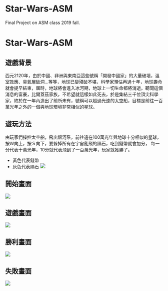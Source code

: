 # Star-Wars-ASM
Final Project on ASM class 2019 fall.


# Star-Wars-ASM


## 遊戲背景
西元2120年，由於中國、非洲與東南亞這些號稱「開發中國家」的大量破壞，溫室效應、臭氧層破洞...等等，地球已變殘破不堪，科學家預估再過十年，地球壽命就會提早結束，屆時，地球將會進入冰河期，地球上一切生命都將消逝。聽聞這個消息的富豪，比爾蓋茲家族，不希望就這樣如此死去，於是集結三千位頂尖科學家，終於在一年內造出了前所未有，號稱可以超過光速的太空船，目標是前往一百萬光年之外的一個與地球環境非常相似的星球。


## 遊玩方法

由玩家們操控太空船，飛出銀河系，前往遠在100萬光年與地球十分相似的星球，按Ｗ向上，按Ｓ向下，要躲掉所有在宇宙亂飛的隕石，吃到錢幣就會加分，
每一分代表十萬光年，10分就代表飛到了一百萬光年，玩家就獲勝了。
+ 黃色代表錢幣
+ 灰色代表隕石
![](https://i.imgur.com/YkB61ob.png)


## 開始畫面

![](https://i.imgur.com/O1wxlyz.png)


## 遊戲畫面

![](https://i.imgur.com/dXoLUeK.png)

## 勝利畫面

![](https://i.imgur.com/GD1vLcu.png)

## 失敗畫面

![](https://i.imgur.com/SZD9Dcv.png)
